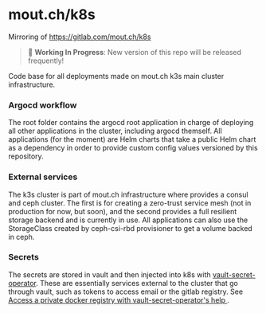 # mout.ch/k8s

Mirroring of https://gitlab.com/mout.ch/k8s

> :construction: **Working In Progress**: New version of this repo will be released frequently!

Code base for all deployments made on mout.ch k3s main cluster infrastructure.

### Argocd workflow

The root folder contains the argocd root application in charge of deploying all other applications in the cluster, including argocd themself. All applications (for the moment) are Helm charts that take a public Helm chart as a dependency in order to provide custom config values versioned by this repository.

### External services

The k3s cluster is part of mout.ch infrastructure where provides a consul and ceph cluster. The first is for creating a zero-trust service mesh (not in production for now, but soon), and the second provides a full resilient storage backend and is currently in use. All applications can also use the StorageClass created by ceph-csi-rbd provisioner to get a volume backed in ceph.

### Secrets

The secrets are stored in vault and then injected into k8s with [vault-secret-operator](https://github.com/ricoberger/vault-secrets-operator). These are essentially services external to the cluster that go through vault, such as tokens to access email or the gitlab registry. See [Access a private docker registry with vault-secret-operator's help ](https://blog.kelbert.fr/posts/acces-private-docker-registry-with-vault-secret-operator-s-help/).
